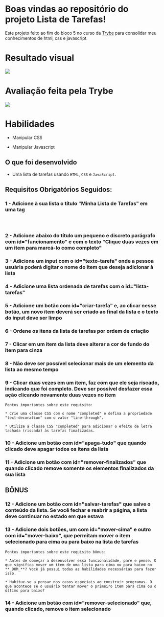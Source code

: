# Boas vindas ao repositório do projeto Lista de Tarefas!

  Este projeto feito ao fim do bloco 5 no curso da [Trybe](https://www.betrybe.com/) para consolidar meu
  conhecimentos de html, css e javascript.

# Resultado visual

<img src='https://user-images.githubusercontent.com/79944385/160266020-bf78f04b-9048-4179-b0a6-ef45999f557d.png'>

# Avaliação feita pela Trybe

<img src='https://user-images.githubusercontent.com/79944385/160266088-f7b1aea9-4cd7-446d-b939-759ceadb81b5.gif'>

# Habilidades

- Manipular CSS

- Manipular Javascript

## O que foi desenvolvido

- Uma lista de tarefas usando `HTML`, `CSS` e `JavaScript`.

## Requisitos Obrigatórios Seguidos:

### 1 - Adicione à sua lista o título "Minha Lista de Tarefas" em uma tag <header>

### 2 - Adicione abaixo do título um pequeno e discreto parágrafo com id="funcionamento" e com o texto "Clique duas vezes em um item para marcá-lo como completo"

### 3 - Adicione um input com o id="texto-tarefa" onde a pessoa usuária poderá digitar o nome do item que deseja adicionar à lista

### 4 - Adicione uma lista ordenada de tarefas com o id="lista-tarefas"

### 5 - Adicione um botão com id="criar-tarefa" e, ao clicar nesse botão, um novo item deverá ser criado ao final da lista e o texto do input deve ser limpo

### 6 - Ordene os itens da lista de tarefas por ordem de criação

### 7 - Clicar em um item da lista deve alterar a cor de fundo do item para cinza

### 8 - Não deve ser possível selecionar mais de um elemento da lista ao mesmo tempo

### 9 - Clicar duas vezes em um item, faz com que ele seja riscado, indicando que foi completo. Deve ser possível desfazer essa ação clicando novamente duas vezes no item

    Pontos importantes sobre este requisito:

    * Crie uma classe CSS com o nome "completed" e defina a propriedade "text-decoration" com o valor "line-through".

    * Utilize a classe CSS "completed" para adicionar o efeito de letra tachada (riscada) às tarefas finalizadas.

### 10 - Adicione um botão com id="apaga-tudo" que quando clicado deve apagar todos os itens da lista

### 11 - Adicione um botão com id="remover-finalizados" que quando clicado remove **somente** os elementos finalizados da sua lista

## BÔNUS

### 12 - Adicione um botão com id="salvar-tarefas" que salve o conteúdo da lista. Se você fechar e reabrir a página, a lista deve continuar no estado em que estava

### 13 - Adicione dois botões, um com id="mover-cima" e outro com id="mover-baixo", que permitam mover o item selecionado para cima ou para baixo na lista de tarefas

    Pontos importantes sobre este requisito bônus:

    * Antes de começar a desenvolver essa funcionalidade, pare e pense. O que significa mover um item de uma lista para cima ou para baixo no **_DOM_**? Você já possui todas as habilidades necessárias para fazer isso.

    * Habitue-se a pensar nos casos especiais ao construir programas. O que acontece se o usuário tentar mover o primeiro item para cima ou o último para baixo?

### 14 - Adicione um botão com id="remover-selecionado" que, quando clicado, remove o item selecionado
